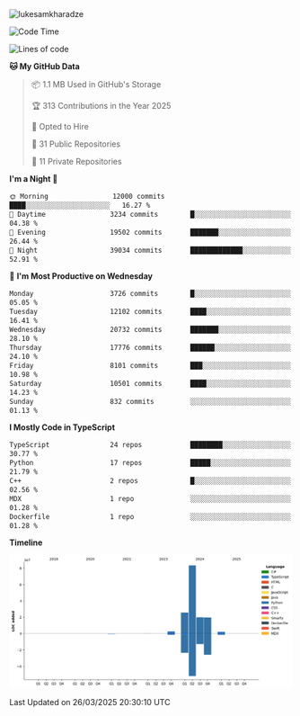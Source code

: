<img src="https://komarev.com/ghpvc/?username=lukesamkharadze64&label=Profile%20Views&color=0e75b6&style=flat" alt="lukesamkharadze"/>

<!--START_SECTION:waka-->
![Code Time](http://img.shields.io/badge/Code%20Time-251%20hrs%202%20mins-blue)

![Lines of code](https://img.shields.io/badge/From%20Hello%20World%20I%27ve%20Written-153.2%20million%20lines%20of%20code-blue)

**🐱 My GitHub Data** 

> 📦 1.1 MB Used in GitHub's Storage 
 > 
> 🏆 313 Contributions in the Year 2025
 > 
> 💼 Opted to Hire
 > 
> 📜 31 Public Repositories 
 > 
> 🔑 11 Private Repositories 
 > 
**I'm a Night 🦉** 

```text
🌞 Morning                12000 commits       ████░░░░░░░░░░░░░░░░░░░░░   16.27 % 
🌆 Daytime                3234 commits        █░░░░░░░░░░░░░░░░░░░░░░░░   04.38 % 
🌃 Evening                19502 commits       ███████░░░░░░░░░░░░░░░░░░   26.44 % 
🌙 Night                  39034 commits       █████████████░░░░░░░░░░░░   52.91 % 
```
📅 **I'm Most Productive on Wednesday** 

```text
Monday                   3726 commits        █░░░░░░░░░░░░░░░░░░░░░░░░   05.05 % 
Tuesday                  12102 commits       ████░░░░░░░░░░░░░░░░░░░░░   16.41 % 
Wednesday                20732 commits       ███████░░░░░░░░░░░░░░░░░░   28.10 % 
Thursday                 17776 commits       ██████░░░░░░░░░░░░░░░░░░░   24.10 % 
Friday                   8101 commits        ███░░░░░░░░░░░░░░░░░░░░░░   10.98 % 
Saturday                 10501 commits       ████░░░░░░░░░░░░░░░░░░░░░   14.23 % 
Sunday                   832 commits         ░░░░░░░░░░░░░░░░░░░░░░░░░   01.13 % 
```


**I Mostly Code in TypeScript** 

```text
TypeScript               24 repos            ████████░░░░░░░░░░░░░░░░░   30.77 % 
Python                   17 repos            █████░░░░░░░░░░░░░░░░░░░░   21.79 % 
C++                      2 repos             █░░░░░░░░░░░░░░░░░░░░░░░░   02.56 % 
MDX                      1 repo              ░░░░░░░░░░░░░░░░░░░░░░░░░   01.28 % 
Dockerfile               1 repo              ░░░░░░░░░░░░░░░░░░░░░░░░░   01.28 % 
```



**Timeline**

![Lines of Code chart](https://raw.githubusercontent.com/LukeSamkharadze/LukeSamkharadze/main/assets/bar_graph.png)


 Last Updated on 26/03/2025 20:30:10 UTC
<!--END_SECTION:waka-->

<!--
[![Anurag's github stats](https://github-readme-stats.vercel.app/api?username=LukeSamkharadze&count_private=true&theme=dark&show_icons=true&custom_title=Github%20Stats)](https://github.com/anuraghazra/github-readme-stats)
[![willianrod's wakatime stats](https://github-readme-stats.vercel.app/api/wakatime?username=LukeSamkharadze&theme=dark&langs_count=9&custom_title=Weekly%20Stats)](https://github.com/anuraghazra/github-readme-stats)
[![Top Langs](https://github-readme-stats.vercel.app/api/top-langs/?username=LukeSamkharadze&theme=dark&langs_count=9&custom_title=Repositories)](https://github.com/anuraghazra/github-readme-stats)
<img alt="GitHub Stats" src="https://github-readme-stats.vercel.app/api?username=LukeSamkharadze&count_private=true&show_icons=true&include_all_commits=true&theme=dark">
-->
